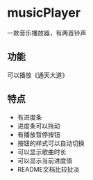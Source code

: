 # musicPlayer
一款音乐播放器，有两首铃声

## 功能

可以播放《通天大道》

## 特点

- 有进度条
- 进度条可以拖动
- 有播放暂停按钮
- 按钮的样式可以自动切换
- 可以显示歌曲时长
- 可以显示当前进度值
- README文档比较扯淡
